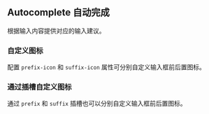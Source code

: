 <div class="demo-header">
<p class="overviewicon">
  <span class="wapi-form-dropdown"/>
</p>

## Autocomplete 自动完成

<nova-uxlink widget-name="Input"></nova-uxlink>

根据输入内容提供对应的输入建议。
</div>

### 自定义图标

配置 `prefix-icon` 和 `suffix-icon` 属性可分别自定义输入框前后置图标。

<nova-demo-view link="autocomplete/custom-icon"></nova-demo-view>

### 通过插槽自定义图标

通过 `prefix` 和 `suffix` 插槽也可以分别自定义输入框前后置图标。

<nova-demo-view link="autocomplete/prefix-suffix-slot"></nova-demo-view>

<br>
